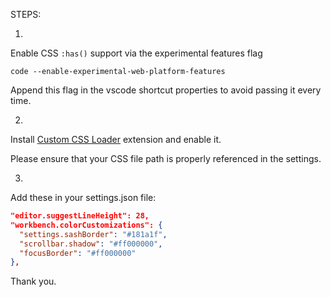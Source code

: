 STEPS:

1.
Enable CSS `:has()` support via the experimental features flag

`code --enable-experimental-web-platform-features`

Append this flag in the vscode shortcut properties to avoid passing it every time.

2.
Install [Custom CSS Loader](https://marketplace.visualstudio.com/items?itemName=be5invis.vscode-custom-css) extension and enable it.  

Please ensure that your CSS file path is properly referenced in the settings.

3.
Add these in your settings.json file:

```json
"editor.suggestLineHeight": 28,
"workbench.colorCustomizations": {
  "settings.sashBorder": "#181a1f",
  "scrollbar.shadow": "#ff000000",
  "focusBorder": "#ff000000"
},
```

Thank you.

